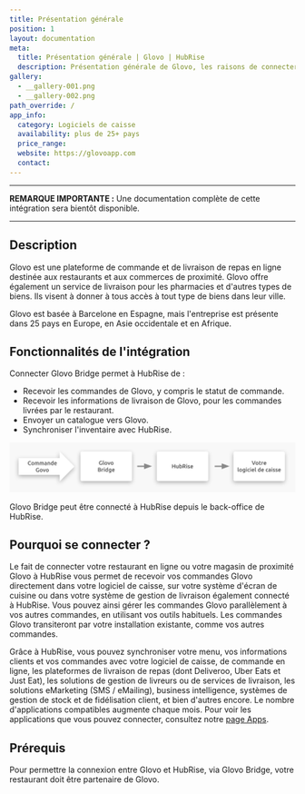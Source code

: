 ```yaml
---
title: Présentation générale
position: 1
layout: documentation
meta:
  title: Présentation générale | Glovo | HubRise
  description: Présentation générale de Glovo, les raisons de connecter Glovo à HubRise et les fonctionnalités de l'intégration avec HubRise.
gallery:
  - __gallery-001.png
  - __gallery-002.png
path_override: /
app_info:
  category: Logiciels de caisse
  availability: plus de 25+ pays
  price_range:
  website: https://glovoapp.com
  contact:
---
```


---

**REMARQUE IMPORTANTE :** Une documentation complète de cette intégration sera bientôt disponible.

---

## Description

Glovo est une plateforme de commande et de livraison de repas en ligne destinée aux restaurants et aux commerces de proximité. Glovo offre également un service de livraison pour les pharmacies et d'autres types de biens. Ils visent à donner à tous accès à tout type de biens dans leur ville.

Glovo est basée à Barcelone en Espagne, mais l'entreprise est présente dans 25 pays en Europe, en Asie occidentale et en Afrique.

## Fonctionnalités de l'intégration

Connecter Glovo Bridge permet à HubRise de :

- Recevoir les commandes de Glovo, y compris le statut de commande.
- Recevoir les informations de livraison de Glovo, pour les commandes livrées par le restaurant.
- Envoyer un catalogue vers Glovo.
- Synchroniser l'inventaire avec HubRise.

![Schéma du flux de connexion entre Glovo, Glovo Bridge et HubRise](../images/000-fr-2x-glovo-connection-diagram.png)

Glovo Bridge peut être connecté à HubRise depuis le back-office de HubRise.

## Pourquoi se connecter ?

Le fait de connecter votre restaurant en ligne ou votre magasin de proximité Glovo à HubRise vous permet de recevoir vos commandes Glovo directement dans votre logiciel de caisse, sur votre système d'écran de cuisine ou dans votre système de gestion de livraison également connecté à HubRise. Vous pouvez ainsi gérer les commandes Glovo parallèlement à vos autres commandes, en utilisant vos outils habituels. Les commandes Glovo transiteront par votre installation existante, comme vos autres commandes.

Grâce à HubRise, vous pouvez synchroniser votre menu, vos informations clients et vos commandes avec votre logiciel de caisse, de commande en ligne, les plateformes de livraison de repas (dont Deliveroo, Uber Eats et Just Eat), les solutions de gestion de livreurs ou de services de livraison, les solutions eMarketing (SMS / eMailing), business intelligence, systèmes de gestion de stock et de fidélisation client, et bien d'autres encore. Le nombre d'applications compatibles augmente chaque mois. Pour voir les applications que vous pouvez connecter, consultez notre [page Apps](/apps).

## Prérequis

Pour permettre la connexion entre Glovo et HubRise, via Glovo Bridge, votre restaurant doit être partenaire de Glovo.
